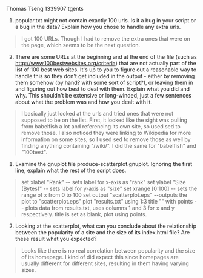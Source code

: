 Thomas Tseng
1339907 tgents


1. popular.txt might not contain exactly 100 urls. Is it a bug in your script or a bug in the data? Explain how you chose to handle any extra urls.

> I got 100 URLs. Though I had to remove the extra ones that were on the page, which seems to be the next question.

2. There are some URLs at the beginning and at the end of the file (such as http://www.100bestwebsites.org/criteria) that are not actually part of the list of 100 best web sites. It's up to you to figure out a reasonable way to handle this so they don't get included in the output - either by removing them somehow (by hand? with some sort of script?), or leaving them in and figuring out how best to deal with them. Explain what you did and why. This shouldn't be extensive or long-winded, just a few sentences about what the problem was and how you dealt with it.

> I basically just looked at the urls and tried ones that were not supposed to be on the list. First, it looked like the sight was pulling from babelfish a lot and referencing its own site, so used sed to remove those. I also noticed they were linking to Wikipedia for more information on some sites, so I used sed to remove those as well by finding anything containing "/wiki/". I did the same for "babelfish" and "100best".


1. Examine the gnuplot file produce-scatterplot.gnuplot. Ignoring the first line, explain what the rest of the script does.

> set xlabel "Rank" -- sets label for x-axis as "rank"
set ylabel "Size (Bytes)" -- sets label for y-axis as "size"
set xrange [0:100] -- sets the range of x from 0 to 100
set output "scatterplot.eps" --outputs the plot to "scatterplot.eps"
plot "results.txt" using 1:3 title "" with points -- plots data from results.txt, uses columns 1 and 3 for x and y respectively. title is set as blank, plot using points.

2. Looking at the scatterplot, what can you conclude about the relationship between the popularity of a site and the size of its index.html file? Are these result what you expected? 

> Looks like there is no real correlation between popularity and the size of its homepage. I kind of did expect this since homepages are usually different for different sites, resulting in them having varying sizes.